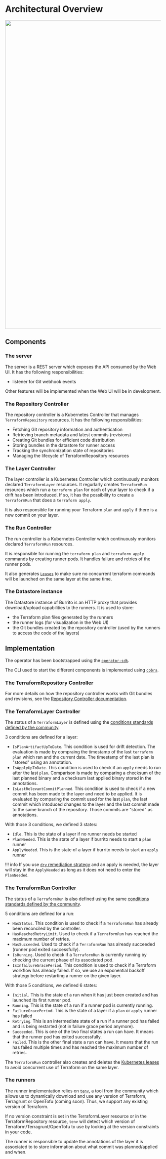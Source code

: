 # Architectural Overview

<p align="center"><img src="../../assets/design/architecture-overview.png" width="1000px" /></p>

## Components

### The server

The server is a REST server which exposes the API consumed by the Web UI. It has the following responsibilities:

- listener for Git webhook events

Other features will be implemented when the Web UI will be in development.

### The Repository Controller

The repository controller is a Kubernetes Controller that manages `TerraformRepository` resources. It has the following responsibilities:

- Fetching Git repository information and authentication
- Retrieving branch metadata and latest commits (revisions)
- Creating Git bundles for efficient code distribution
- Storing bundles in the datastore for runner access
- Tracking the synchronization state of repositories
- Managing the lifecycle of TerraformRepository resources

### The Layer Controller

The layer controller is a Kubernetes Controller which continuously monitors declared `TerraformLayer` resources.
It regurlarly creates `TerraformRun` resources which run a `terraform plan` for each of your layer to check if a drift has been introduced.
If so, it has the possibility to create a `TerraformRun` that does a `terraform apply`.

It is also responsible for running your Terraform `plan` and `apply` if there is a new commit on your layer.

### The Run Controller

The run controller is a Kubernetes Controller which continuously monitors declared `TerraformRun` resources.

It is responsible for running the `terraform plan` and `terraform apply` commands by creating runner pods. It handles failure and retries of the runner pods.

It also generates [`Leases`](https://kubernetes.io/docs/concepts/architecture/leases/) to make sure no concurrent terraform commands will be launched on the same layer at the same time.

### The Datastore instance

The Datastore instance of Burrito is an HTTP proxy that provides download/upload capabilities to the runners. It is used to store:

- the Terraform plan files generated by the runners
- the runner logs (for visualization in the Web UI)
- the Git bundles created by the repository controller (used by the runners to access the code of the layers)

## Implementation

The operator has been bootstrapped using the [`operator-sdk`](https://sdk.operatorframework.io/).

The CLI used to start the different components is implemented using [`cobra`](https://github.com/spf13/cobra).

### The TerraformRepository Controller

For more details on how the repository controller works with Git bundles and revisions, see the [Repository Controller documentation](./repository-controller.md).

### The TerraformLayer Controller

The status of a `TerraformLayer` is defined using the [conditions standards defined by the community](https://github.com/kubernetes/community/blob/master/contributors/devel/sig-architecture/api-conventions.md#typical-status-properties).

3 conditions are defined for a layer:

- `IsPlanArtifactUpToDate`. This condition is used for drift detection. The evaluation is made by compraing the timestamp of the last `terraform plan` which ran and the current date. The timestamp of the last plan is "stored" using an annotation.
- `IsApplyUpToDate`. This condition is used to check if an `apply` needs to run after the last `plan`. Comparison is made by comparing a checksum of the last planned binary and a checksum last applied binary stored in the annotations.
- `IsLastRelevantCommitPlanned`. This condition is used to check if a new commit has been made to the layer and need to be applied. It is evaluated by comparing the commit used for the last `plan`, the last commit which intoduced changes to the layer and the last commit made to the same branch of the repository. Those commits are "stored" as annotations.

With those 3 conditions, we defined 3 states:

- `Idle`. This is the state of a layer if no runner needs be started
- `PlanNeeded`. This is the state of a layer if burrito needs to start a `plan` runner
- `ApplyNeeded`. This is the state of a layer if burrito needs to start an `apply` runner

!!! info
    If you use [`dry` remediation strategy](../user-guide/remediation-strategy.md) and an apply is needed, the layer will stay in the `ApplyNeeded` as long as it does not need to enter the `PlanNeeded`.

### The TerraformRun Controller

The status of a `TerraformRun` is also defined using the same [conditions standards defined by the community](https://github.com/kubernetes/community/blob/master/contributors/devel/sig-architecture/api-conventions.md#typical-status-properties).

5 conditions are defined for a run:

- `HasStatus`. This condition is used to check if a `TerraformRun` has already been reconciled by the controller.
- `HasReachedRetryLimit`. Used to check if a `TerraformRun` has reached the maximum number of retries.
- `HasSucceeded`. Used to check if a `TerraformRun` has already succeeded (runner pod exited successfully).
- `IsRunning`. Used to check if a `TerraformRun` is currently running by checking the current phase of its associated pod.
- `IsInfailureGracePeriod`. This condition is used to check if a Terraform workflow has already failed. If so, we use an exponential backoff strategy before restarting a runner on the given layer.

With those 5 conditions, we defined 6 states:

- `Initial`. This is the state of a run when it has just been created and has launched its first runner pod.
- `Running`. This is the state of a run if a runner pod is currently running.
- `FailureGracePeriod`. This is the state of a layer if a `plan` or `apply` runner has failed
- `Retrying`. This is an intermediate state of a run if a runner pod has failed and is being restarted (not in failure grace period anymore).
- `Succeeded`. This is one of the two final states a run can have. It means that the runner pod has exited successfully.
- `Failed`. This is the other final state a run can have. It means that the run has failed multiple times and has reached the maximum number of retries.

The `TerraformRun` controller also creates and deletes the [Kubernetes leases](https://kubernetes.io/docs/concepts/architecture/leases/) to avoid concurrent use of Terraform on the same layer.

### The runners

The runner implementation relies on [`tenv`](https://github.com/tofuutils/tenv), a tool from the community which allows us to dynamically download and use any version of Terraform, Terragrunt or OpenTofu (coming soon). Thus, we support any existing version of Terraform.

If no version constraint is set in the TerraformLayer resource or in the TerraformRepository resource, `tenv` will detect which version of Terraform/Terragrunt/OpenTofu to use by looking at the version constraints in your code.

The runner is responsible to update the annotations of the layer it is associated to to store information about what commit was planned/applied and when.
